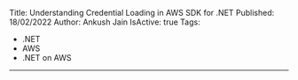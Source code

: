 Title: Understanding Credential Loading in AWS SDK for .NET
Published: 18/02/2022
Author: Ankush Jain
IsActive: true
Tags:
  - .NET
  - AWS
  - .NET on AWS
---
